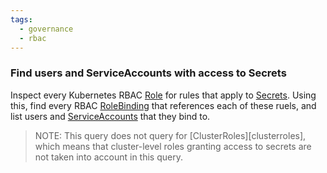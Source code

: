 ```yaml
---
tags:
  - governance
  - rbac
---
```


### Find users and ServiceAccounts with access to Secrets

Inspect every Kubernetes RBAC [Role][role] for rules that apply to
[Secrets][secret]. Using this, find every RBAC [RoleBinding][rolebinding] that
references each of these ruels, and list users and [ServiceAccounts][sa] that
they bind to.

> NOTE: This query does not query for [ClusterRoles][clusterroles], which means
> that cluster-level roles granting access to secrets are not taken into account
> in this query.

[role]: https://kubernetes.io/docs/admin/authorization/rbac/#role-and-clusterrole
[rolebinding]: https://kubernetes.io/docs/admin/authorization/rbac/#rolebinding-and-clusterrolebinding
[secret]: https://kubernetes.io/docs/concepts/configuration/secret/
[clusterrole]: https://kubernetes.io/docs/admin/authorization/rbac/#role-and-clusterrole
[sa]: https://kubernetes.io/docs/tasks/configure-pod-container/configure-service-account/
